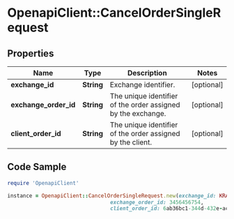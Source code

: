 # OpenapiClient::CancelOrderSingleRequest

## Properties

Name | Type | Description | Notes
------------ | ------------- | ------------- | -------------
**exchange_id** | **String** | Exchange identifier. | [optional] 
**exchange_order_id** | **String** | The unique identifier of the order assigned by the exchange. | [optional] 
**client_order_id** | **String** | The unique identifier of the order assigned by the client. | [optional] 

## Code Sample

```ruby
require 'OpenapiClient'

instance = OpenapiClient::CancelOrderSingleRequest.new(exchange_id: KRAKEN,
                                 exchange_order_id: 3456456754,
                                 client_order_id: 6ab36bc1-344d-432e-ac6d-0bf44ee64c2b)
```


